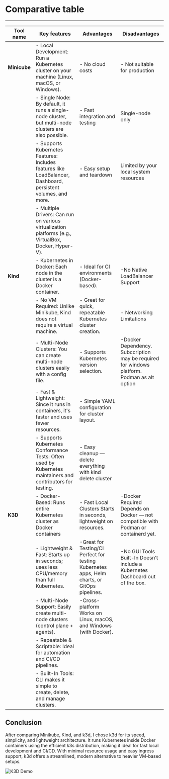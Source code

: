 # Comparative table

---

| Tool name                                    | Key features                          | Advantages                             | Disadvantages                             |
|--------------------------------------------------------|------------------------------------------------------------|--------------------------------------------------------|--------------------------------|
| **Minicube**  | - Local Development: Run a Kubernetes cluster on your machine (Linux, macOS, or Windows). | - No cloud costs | - Not suitable for production |    
|           | - Single Node: By default, it runs a single-node cluster, but multi-node clusters are also possible. | - Fast integration and testing | Single-node only |
|           | - Supports Kubernetes Features: Includes features like LoadBalancer, Dashboard, persistent volumes, and more. | - Easy setup and teardown | Limited by your local system resources |
|           | - Multiple Drivers: Can run on various virtualization platforms (e.g., VirtualBox, Docker, Hyper-V).|  |  |
| **Kind** | - Kubernetes in Docker: Each node in the cluster is a Docker container. | - Ideal for CI environments (Docker-based). | -No Native LoadBalancer Support |
|          | - No VM Required: Unlike Minikube, Kind does not require a virtual machine. | - Great for quick, repeatable Kubernetes cluster creation. | - Networking Limitations |
|          | - Multi-Node Clusters: You can create multi-node clusters easily with a config file. | - Supports Kubernetes version selection. | -Docker Dependency. Subccription may be required for windows platform. Podman as alt option |
|          | - Fast & Lightweight: Since it runs in containers, it's faster and uses fewer resources. | - Simple YAML configuration for cluster layout. | |
|          | - Supports Kubernetes Conformance Tests: Often used by Kubernetes maintainers and contributors for testing. | - Easy cleanup — delete everything with kind delete cluster | |
| **K3D**  | - Docker-Based: Runs entire Kubernetes cluster as Docker containers | - Fast Local Clusters	Starts in seconds, lightweight on resources. | -Docker Required	Depends on Docker — not compatible with Podman or containerd yet. |
|          | - Lightweight & Fast: Starts up in seconds; uses less CPU/memory than full Kubernetes. | -Great for Testing/CI	Perfect for testing Kubernetes apps, Helm charts, or GitOps pipelines. | -No GUI Tools Built-In	Doesn’t include a Kubernetes Dashboard out of the box. |
|          | - Multi-Node Support: Easily create multi-node clusters (control plane + agents). | -Cross-platform	Works on Linux, macOS, and Windows (with Docker). |   |
|          | - Repeatable & Scriptable: Ideal for automation and CI/CD pipelines. |  |  |
|          | - Built-In Tools: CLI makes it simple to create, delete, and manage clusters. |   |   |

## Conclusion 
After comparing Minikube, Kind, and k3d, I chose k3d for its speed, simplicity, and lightweight architecture. It runs Kubernetes inside Docker containers using the efficient k3s distribution, making it ideal for fast local development and CI/CD. With minimal resource usage and easy ingress support, k3d offers a streamlined, modern alternative to heavier VM-based setups.

![K3D Demo](../data/demo.gif)
